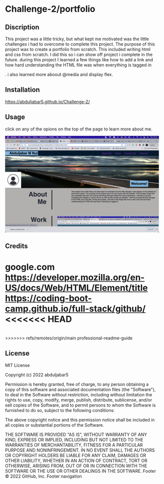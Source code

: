 # Challenge-2/portfolio

## Discription
This project was a little tricky, but what kept me motivated was the little challenges i had to overcome to complete this project. The purpose of this project was to create a portfolio from scratch. This included writing html and css from scratch. I did this so i can show off project i complete in the future. during this project I learned a few things like how to add a link and how hard understanding the HTML file was when everything is tagged in<div>. i also learned more aboout @media and display flex.

## Installation

https://abduljabar5.github.io/Challenge-2/

## Usage

click on any of the opions on the top of the page to learn more about me.

![Alt text](images/portfolio.png)

## Credits
google.com <br>
https://developer.mozilla.org/en-US/docs/Web/HTML/Element/title
<br>
https://coding-boot-camp.github.io/full-stack/github/
<<<<<<< HEAD
=======
<br>
>>>>>>> refs/remotes/origin/main
professional-readme-guide


## License

MIT License

Copyright (c) 2022 abduljabar5

Permission is hereby granted, free of charge, to any person obtaining a copy
of this software and associated documentation files (the "Software"), to deal
in the Software without restriction, including without limitation the rights
to use, copy, modify, merge, publish, distribute, sublicense, and/or sell
copies of the Software, and to permit persons to whom the Software is
furnished to do so, subject to the following conditions:

The above copyright notice and this permission notice shall be included in all
copies or substantial portions of the Software.

THE SOFTWARE IS PROVIDED "AS IS", WITHOUT WARRANTY OF ANY KIND, EXPRESS OR
IMPLIED, INCLUDING BUT NOT LIMITED TO THE WARRANTIES OF MERCHANTABILITY,
FITNESS FOR A PARTICULAR PURPOSE AND NONINFRINGEMENT. IN NO EVENT SHALL THE
AUTHORS OR COPYRIGHT HOLDERS BE LIABLE FOR ANY CLAIM, DAMAGES OR OTHER
LIABILITY, WHETHER IN AN ACTION OF CONTRACT, TORT OR OTHERWISE, ARISING FROM,
OUT OF OR IN CONNECTION WITH THE SOFTWARE OR THE USE OR OTHER DEALINGS IN THE
SOFTWARE.
Footer
© 2022 GitHub, Inc.
Footer navigation


